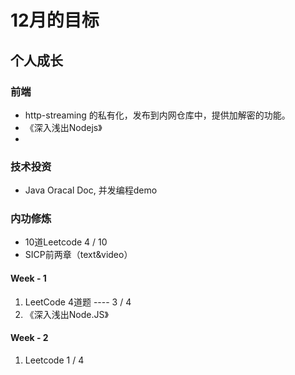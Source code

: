 # 12月的目标

## 个人成长

### 前端

- http-streaming 的私有化，发布到内网仓库中，提供加解密的功能。
- 《深入浅出Nodejs》
- <CSS Secrets>

### 技术投资

- Java Oracal Doc, 并发编程demo

### 内功修炼

- 10道Leetcode      4 / 10
- SICP前两章（text&video）


#### Week - 1

1. LeetCode 4道题    ---- 3 / 4
2. 《深入浅出Node.JS》

#### Week - 2

1. Leetcode  1 / 4